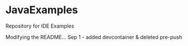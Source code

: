 # JavaExamples
Repository for IDE Examples

Modifying the README...
Sep 1 - added devcontainer & deleted pre-push